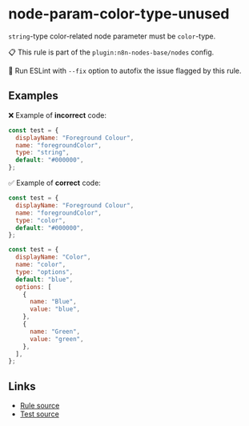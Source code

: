 [//]: # "File generated from a template. Do not edit this file directly."

# node-param-color-type-unused

`string`-type color-related node parameter must be `color`-type.

📋 This rule is part of the `plugin:n8n-nodes-base/nodes` config.

🔧 Run ESLint with `--fix` option to autofix the issue flagged by this rule.

## Examples

❌ Example of **incorrect** code:

```js
const test = {
  displayName: "Foreground Colour",
  name: "foregroundColor",
  type: "string",
  default: "#000000",
};
```

✅ Example of **correct** code:

```js
const test = {
  displayName: "Foreground Colour",
  name: "foregroundColor",
  type: "color",
  default: "#000000",
};

const test = {
  displayName: "Color",
  name: "color",
  type: "options",
  default: "blue",
  options: [
    {
      name: "Blue",
      value: "blue",
    },
    {
      name: "Green",
      value: "green",
    },
  ],
};
```

## Links

- [Rule source](../../lib/rules/node-param-color-type-unused.ts)
- [Test source](../../tests/node-param-color-type-unused.test.ts)
